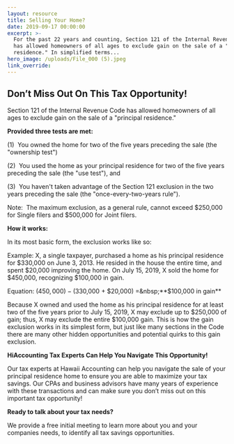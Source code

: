 ```yaml
---
layout: resource
title: Selling Your Home?
date: 2019-09-17 00:00:00
excerpt: >-
  For the past 22 years and counting, Section 121 of the Internal Revenue Code
  has allowed homeowners of all ages to exclude gain on the sale of a "principal
  residence." In simplified terms...
hero_image: /uploads/File_000 (5).jpeg
link_override:
---
```


## Don’t Miss Out On This Tax Opportunity\!

Section 121 of the Internal Revenue Code has allowed homeowners of all ages to exclude gain on the sale of a "principal residence."

**Provided three tests are met:**

(1)&nbsp; You owned the home for two of the five years preceding the sale (the "ownership test")

(2)&nbsp; You used the home as your principal residence for two of the five years preceding the sale (the "use test"), and

(3)&nbsp; You haven't taken advantage of the Section 121 exclusion in the two years preceding the sale (the "once-every-two-years rule").

Note:&nbsp; The maximum exclusion, as a general rule, cannot exceed $250,000 for Single filers and $500,000 for Joint filers.

**How it works:**

In its most basic form, the exclusion works like so:

Example: X, a single taxpayer, purchased a home as his principal residence for $330,000 on June 3, 2013. He resided in the house the entire time, and spent $20,000 improving the home. On July 15, 2019, X sold the home for $450,000, recognizing $100,000 in gain.

Equation: ($450,000) - ($330,000 + $20,000) =&nbsp;**$100,000 in gain**

Because X owned and used the home as his principal residence for at least two of the five years prior to July 15, 2019, X may exclude up to $250,000 of gain; thus, X may exclude the entire $100,000 gain. This is how the gain exclusion works in its simplest form, but just like many sections in the Code there are many other hidden opportunities and potential quirks to this gain exclusion.

**HiAccounting Tax Experts Can Help You Navigate This Opportunity\!**

Our tax experts at Hawaii Accounting can help you navigate the sale of your principal residence home to ensure you are able to maximize your tax savings. Our CPAs and business advisors have many years of experience with these transactions and can make sure you don’t miss out on this important tax opportunity\!

**Ready to talk about your tax needs?**

We provide a free initial meeting to learn more about you and your companies needs, to identify all tax savings opportunities.

&nbsp;
